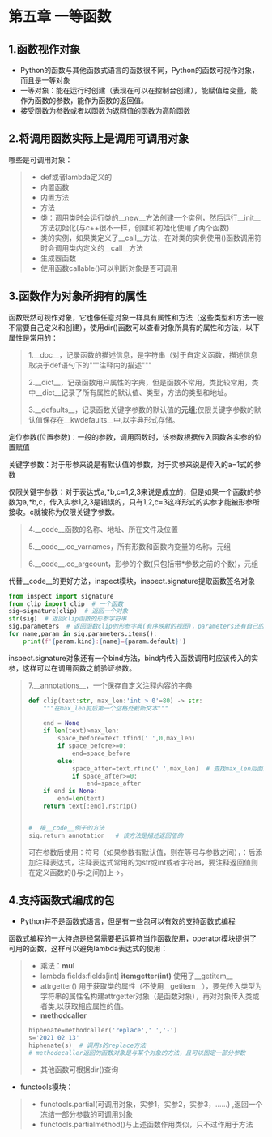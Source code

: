 # 第五章 一等函数

## 1.函数视作对象

* Python的函数与其他函数式语言的函数很不同，Python的函数可视作对象，而且是一等对象
* 一等对象：能在运行时创建（表现在可以在控制台创建），能赋值给变量，能作为函数的参数，能作为函数的返回值。
* 接受函数为参数或者以函数为返回值的函数为高阶函数

## 2.将调用函数实际上是调用可调用对象

哪些是可调用对象：

> * def或者lambda定义的
> * 内置函数
> * 内置方法
> * 方法
> * 类：调用类时会运行类的\_\_new\_\_方法创建一个实例，然后运行\_\_init\_\_方法初始化(与c++很不一样，创建和初始化使用了两个函数)
> * 类的实例，如果类定义了\_\_call\_\_方法，在对类的实例使用()函数调用符时会调用类内定义的\_\_call\_\_方法
> * 生成器函数
> * 使用函数callable()可以判断对象是否可调用

## 3.函数作为对象所拥有的属性

函数既然可视作对象，它也像任意对象一样具有属性和方法（这些类型和方法一般不需要自己定义和创建），使用dir()函数可以查看对象所具有的属性和方法，以下属性是常用的：

> 1.\_\_doc\_\_，记录函数的描述信息，是字符串（对于自定义函数，描述信息取决于def语句下的"""注释内的描述"""
>
> 2.\_\_dict\_\_，记录函数用户属性的字典，但是函数不常用，类比较常用，类中\_\_dict\_\_记录了所有属性的默认值、类型，方法的类型和地址。
>
> 3.\_\_defaults\_\_，记录函数关键字参数的默认值的**元组**;仅限关键字参数的默认值保存在\_\_kwdefaults\_\_中,以字典形式存储。

定位参数(位置参数)：一般的参数，调用函数时，该参数根据传入函数各实参的位置赋值

关键字参数：对于形参来说是有默认值的参数，对于实参来说是传入的a=1式的参数

仅限关键字参数：对于表达式a,*b,c=1,2,3来说是成立的，但是如果一个函数的参数为a,\*b,c，传入实参1,2,3是错误的，只有1,2,c=3这样形式的实参才能被形参所接收。c就被称为仅限关键字参数。

> 4.\_\_code\_\_函数的名称、地址、所在文件及位置
>
> 5.\_\_code\_\_.co_varnames，所有形数和函数内变量的名称，元组
>
> 6.\_\_code\_\_.co_argcount，形参的个数(只包括带*参数之前的个数)，元组

代替\_\_code\_\_的更好方法，inspect模块，inspect.signature提取函数签名对象

```python
from inspect import signature
from clip import clip  # 一个函数
sig=signature(clip)  # 返回一个对象
str(sig)  # 返回clip函数的形参字符串
sig.parameters  # 返回函数clip的形参字典(有序映射的视图)，parameters还有自己的属性name、default、kind
for name,param in sig.parameters.items():
    print(f'{param.kind}:{name}={param.default}')
```

inspect.signature对象还有一个bind方法，bind内传入函数调用时应该传入的实参，这样可以在调用函数之前验证参数。

> 7.\_\_annotations\_\_，一个保存自定义注释内容的字典
>
> ```python
> def clip(text:str, max_len:'int > 0'=80) -> str:
>     """在max_len前后第一个空格处截断文本"""
>     
>     end = None
>     if len(text)>max_len:
>         space_before=text.tfind(' ',0,max_len)
>         if space_before>=0:
>             end=space_before
>         else:
>             space_after=text.rfind(' ',max_len)  # 查找max_len后面的空格
>             if space_after>=0:
>                 end=space_after
>     if end is None:
>         end=len(text)
>     return text[:end].rstrip()
> 
> 
> #  接__code__例子的方法
> sig.return_annotation   # 该方法是描述返回值的
> ```
>
> 可在参数后使用：符号（如果参数有默认值，则在等号与参数之间），：后添加注释表达式，注释表达式常用的为str或int或者字符串，要注释返回值则在定义函数的()与:之间加上->。

## 4.支持函数式编成的包

* Python并不是函数式语言，但是有一些包可以有效的支持函数式编程

函数式编程的一大特点是经常需要把运算符当作函数使用，operator模块提供了可用的函数，这样可以避免lambda表达式的使用：

> * 乘法：**mul**
> * lambda fields:fields[int]   **itemgetter(int)**   使用了\_\_getitem\_\_
> * attrgetter()    用于获取类的属性（不使用\_\_getitem\_\_），要先传入类型为字符串的属性名构建attrgetter对象（是函数对象），再对对象传入类或者类,以获取相应属性的值。
> * **methodcaller**
>
> ````python
> hiphenate=methodcaller('replace',' ','-')
> s='2021 02 13'
> hiphenate(s)  # 调用s的replace方法
> # methodecaller返回的函数对象是与某个对象的方法，且可以固定一部分参数
> ````
>
> * 其他函数可根据dir()查询

* functools模块：

> * functools.partial(可调用对象，实参1，实参2，实参3，......) ,返回一个冻结一部分参数的可调用对象
> * functools.partialmethod()与上述函数作用类似，只不过作用于方法

